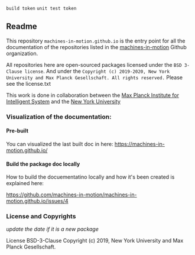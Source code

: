 `build token` `unit test token`

Readme
------

This repository `machines-in-motion.github.io` is the entry point for all
the documentation of the repositories listed in the
[machines-in-motion](https://github.com/machines-in-motion)
Github organization.

All repositories here are open-sourced packages licensed under the
`BSD 3-Clause license`. And under the 
`Copyright (c) 2019-2020, New York University and Max Planck Gesellschaft. All rights reserved.`
Please see the license.txt

This work is done in collaboration between the
[Max Planck Institute for Intelligent System](https://is.tuebingen.mpg.de/)
and the [New York University](https://engineering.nyu.edu/)


### Visualization of the documentation:

#### Pre-built

You can visualized the last built doc in here:
https://machines-in-motion.github.io/

#### Build the package doc locally

How to build the docuementatino locally and how it's been created is explained here:

https://github.com/machines-in-motion/machines-in-motion.github.io/issues/4

### License and Copyrights

*update the date if it is a new package*

License BSD-3-Clause
Copyright (c) 2019, New York University and Max Planck Gesellschaft.
